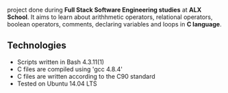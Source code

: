 project done during **Full Stack Software Engineering studies** at **ALX School**. It aims to learn about arithhmetic operators, relational operators, boolean operators, comments, declaring variables and loops in **C language**.

## Technologies
* Scripts written in Bash 4.3.11(1)
* C files are compiled using 'gcc 4.8.4'
* C files are written according to the C90 standard
* Tested on Ubuntu 14.04 LTS
